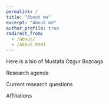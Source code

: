 ```yaml
---
permalink: /
title: "About me"
excerpt: "About me"
author_profile: true
redirect_from: 
  - /about/
  - /about.html
---
```


Here is a bio of Mustafa Ozgur Bozcaga

Research agenda

Current research questions

Affiliations
